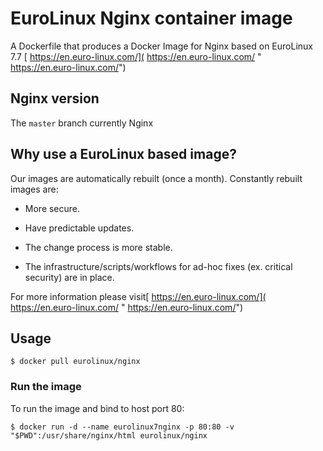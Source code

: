 # EuroLinux Nginx container image

A Dockerfile that produces a Docker Image for Nginx  based on EuroLinux 7.7  [ https://en.euro-linux.com/]( https://en.euro-linux.com/ " https://en.euro-linux.com/")


## Nginx version

The `master` branch currently Nginx

## Why use a EuroLinux  based image?

Our images are automatically rebuilt (once a month). Constantly rebuilt images are:

- More secure.

- Have predictable updates.

- The change process is more stable.

- The infrastructure/scripts/workflows for ad-hoc fixes (ex. critical security) are in place.

For more information please visit[ https://en.euro-linux.com/]( https://en.euro-linux.com/ " https://en.euro-linux.com/")

## Usage

```
$ docker pull eurolinux/nginx

```

### Run the image

To run the image and bind to host port 80:

```
$ docker run -d --name eurolinux7nginx -p 80:80 -v "$PWD":/usr/share/nginx/html eurolinux/nginx


```



